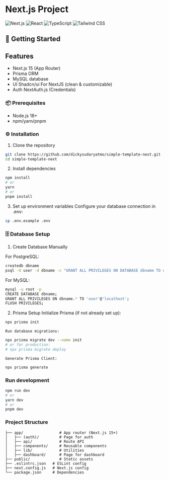 # Next.js Project

![Next.js](https://img.shields.io/badge/next.js-000000?style=for-the-badge&logo=nextdotjs&logoColor=white)
![React](https://img.shields.io/badge/React-20232A?style=for-the-badge&logo=react&logoColor=61DAFB)
![TypeScript](https://img.shields.io/badge/TypeScript-007ACC?style=for-the-badge&logo=typescript&logoColor=white)
![Tailwind CSS](https://img.shields.io/badge/Tailwind_CSS-38B2AC?style=for-the-badge&logo=tailwind-css&logoColor=white)

## 🚀 Getting Started

##  Features

- Next.js 15 (App Router)
- Prisma ORM
- MySQL database
- UI Shadcn/ui For NextJS (clean & customizable)
- Auth NextAuth.js (Credentials)

### 📦 Prerequisites

- Node.js 18+
- npm/yarn/pnpm

### ⚙️ Installation

1. Clone the repository
```bash
git clone https://github.com/dickysudaryatmo/simple-template-next.git
cd simple-template-next
```

2. Install dependencies
```bash
npm install
# or
yarn
# or
pnpm install
```

3. Set up environment variables Configure your database connection in .env:
```bash
cp .env.example .env
```

### 🗄 Database Setup
1. Create Database Manually

For PostgreSQL:
```bash
createdb dbname
psql -U user -d dbname -c "GRANT ALL PRIVILEGES ON DATABASE dbname TO user;"
```
For MySQL:
```bash
mysql -u root -p
CREATE DATABASE dbname;
GRANT ALL PRIVILEGES ON dbname.* TO 'user'@'localhost';
FLUSH PRIVILEGES;
```
2. Prisma Setup
    Initialize Prisma (if not already set up):
```bash
npx prisma init
```
    Run database migrations:
```bash
npx prisma migrate dev --name init
# or for production:
# npx prisma migrate deploy
```
    Generate Prisma Client:
```bash
npx prisma generate
```

### Run development 

```bash
npm run dev
# or
yarn dev
# or
pnpm dev
```

### Project Structure

```
├── app/                # App router (Next.js 15+)
│   ├── (auth)/         # Page for auth
│   ├── api/            # Route API
│   ├── components/     # Reusable components
│   ├── lib/            # Utilities
│   ├── dashboard/      # Page for dashboard
├── public/             # Static assets
├── .eslintrc.json   # ESLint config
├── next.config.js   # Next.js config
└── package.json     # Dependencies
```